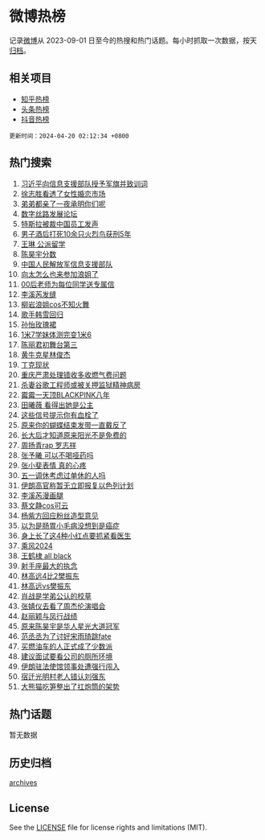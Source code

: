 # 微博热榜

记录[微博](https://www.weibo.com)从 2023-09-01 日至今的热搜和热门话题。每小时抓取一次数据，按天[归档](archives)。

## 相关项目

- [知乎热榜](https://github.com/hotarchive/zhihu)
- [头条热榜](https://github.com/hotarchive/toutiao)
- [抖音热榜](https://github.com/hotarchive/douyin)


`更新时间：2024-04-20 02:12:34 +0800`

## 热门搜索

1. [习近平向信息支援部队授予军旗并致训词](https://m.weibo.cn/search?containerid=100103type%3D1%26t%3D10%26q%3D%23%E4%B9%A0%E8%BF%91%E5%B9%B3%E5%90%91%E4%BF%A1%E6%81%AF%E6%94%AF%E6%8F%B4%E9%83%A8%E9%98%9F%E6%8E%88%E4%BA%88%E5%86%9B%E6%97%97%E5%B9%B6%E8%87%B4%E8%AE%AD%E8%AF%8D%23&stream_entry_id=51&isnewpage=1&extparam=seat%3D1%26q%3D%2523%25E4%25B9%25A0%25E8%25BF%2591%25E5%25B9%25B3%25E5%2590%2591%25E4%25BF%25A1%25E6%2581%25AF%25E6%2594%25AF%25E6%258F%25B4%25E9%2583%25A8%25E9%2598%259F%25E6%258E%2588%25E4%25BA%2588%25E5%2586%259B%25E6%2597%2597%25E5%25B9%25B6%25E8%2587%25B4%25E8%25AE%25AD%25E8%25AF%258D%2523%26c_type%3D51%26dgr%3D0%26cate%3D10103%26pos%3D0%26filter_type%3Drealtimehot%26stream_entry_id%3D51%26display_time%3D1713550353%26pre_seqid%3D1713550353423016530161)
1. [徐志胜看透了女性婚恋市场](https://m.weibo.cn/search?containerid=100103type%3D1%26t%3D10%26q%3D%23%E5%BE%90%E5%BF%97%E8%83%9C%E7%9C%8B%E9%80%8F%E4%BA%86%E5%A5%B3%E6%80%A7%E5%A9%9A%E6%81%8B%E5%B8%82%E5%9C%BA%23&stream_entry_id=31&isnewpage=1&extparam=seat%3D1%26q%3D%2523%25E5%25BE%2590%25E5%25BF%2597%25E8%2583%259C%25E7%259C%258B%25E9%2580%258F%25E4%25BA%2586%25E5%25A5%25B3%25E6%2580%25A7%25E5%25A9%259A%25E6%2581%258B%25E5%25B8%2582%25E5%259C%25BA%2523%26c_type%3D31%26dgr%3D0%26cate%3D5001%26flag%3D1%26filter_type%3Drealtimehot%26stream_entry_id%3D31%26band_rank%3D1%26pos%3D0%26lcate%3D5001%26realpos%3D1%26display_time%3D1713550353%26pre_seqid%3D1713550353423016530161)
1. [弟弟都亲了一夜承明你们呢](https://m.weibo.cn/search?containerid=100103type%3D1%26t%3D10%26q%3D%23%E5%BC%9F%E5%BC%9F%E9%83%BD%E4%BA%B2%E4%BA%86%E4%B8%80%E5%A4%9C%E6%89%BF%E6%98%8E%E4%BD%A0%E4%BB%AC%E5%91%A2%23&stream_entry_id=31&isnewpage=1&extparam=seat%3D1%26q%3D%2523%25E5%25BC%259F%25E5%25BC%259F%25E9%2583%25BD%25E4%25BA%25B2%25E4%25BA%2586%25E4%25B8%2580%25E5%25A4%259C%25E6%2589%25BF%25E6%2598%258E%25E4%25BD%25A0%25E4%25BB%25AC%25E5%2591%25A2%2523%26c_type%3D31%26dgr%3D0%26cate%3D5001%26flag%3D2%26filter_type%3Drealtimehot%26stream_entry_id%3D31%26band_rank%3D2%26pos%3D1%26lcate%3D5001%26realpos%3D2%26display_time%3D1713550353%26pre_seqid%3D1713550353423016530161)
1. [数字丝路发展论坛](https://m.weibo.cn/search?containerid=100103type%3D1%26t%3D10%26q%3D%23%E6%95%B0%E5%AD%97%E4%B8%9D%E8%B7%AF%E5%8F%91%E5%B1%95%E8%AE%BA%E5%9D%9B%23&stream_entry_id=31&isnewpage=1&extparam=seat%3D1%26q%3D%2523%25E6%2595%25B0%25E5%25AD%2597%25E4%25B8%259D%25E8%25B7%25AF%25E5%258F%2591%25E5%25B1%2595%25E8%25AE%25BA%25E5%259D%259B%2523%26c_type%3D31%26dgr%3D0%26cate%3D5001%26flag%3D0%26filter_type%3Drealtimehot%26stream_entry_id%3D31%26band_rank%3D3%26pos%3D2%26lcate%3D5001%26realpos%3D3%26display_time%3D1713550353%26pre_seqid%3D1713550353423016530161)
1. [特斯拉被裁中国员工发声](https://m.weibo.cn/search?containerid=100103type%3D1%26t%3D10%26q%3D%23%E7%89%B9%E6%96%AF%E6%8B%89%E8%A2%AB%E8%A3%81%E4%B8%AD%E5%9B%BD%E5%91%98%E5%B7%A5%E5%8F%91%E5%A3%B0%23&stream_entry_id=31&isnewpage=1&extparam=seat%3D1%26q%3D%2523%25E7%2589%25B9%25E6%2596%25AF%25E6%258B%2589%25E8%25A2%25AB%25E8%25A3%2581%25E4%25B8%25AD%25E5%259B%25BD%25E5%2591%2598%25E5%25B7%25A5%25E5%258F%2591%25E5%25A3%25B0%2523%26c_type%3D31%26dgr%3D0%26cate%3D5001%26flag%3D2%26filter_type%3Drealtimehot%26stream_entry_id%3D31%26band_rank%3D4%26pos%3D3%26lcate%3D5001%26realpos%3D4%26display_time%3D1713550353%26pre_seqid%3D1713550353423016530161)
1. [男子酒后打死10余只火烈鸟获刑5年](https://m.weibo.cn/search?containerid=100103type%3D1%26t%3D10%26q%3D%23%E7%94%B7%E5%AD%90%E9%85%92%E5%90%8E%E6%89%93%E6%AD%BB10%E4%BD%99%E5%8F%AA%E7%81%AB%E7%83%88%E9%B8%9F%E8%8E%B7%E5%88%915%E5%B9%B4%23&stream_entry_id=31&isnewpage=1&extparam=seat%3D1%26q%3D%2523%25E7%2594%25B7%25E5%25AD%2590%25E9%2585%2592%25E5%2590%258E%25E6%2589%2593%25E6%25AD%25BB10%25E4%25BD%2599%25E5%258F%25AA%25E7%2581%25AB%25E7%2583%2588%25E9%25B8%259F%25E8%258E%25B7%25E5%2588%25915%25E5%25B9%25B4%2523%26c_type%3D31%26dgr%3D0%26cate%3D5001%26flag%3D2%26filter_type%3Drealtimehot%26stream_entry_id%3D31%26band_rank%3D5%26pos%3D4%26lcate%3D5001%26realpos%3D5%26display_time%3D1713550353%26pre_seqid%3D1713550353423016530161)
1. [王琳 公派留学](https://m.weibo.cn/search?containerid=100103type%3D1%26t%3D10%26q%3D%E7%8E%8B%E7%90%B3+%E5%85%AC%E6%B4%BE%E7%95%99%E5%AD%A6&stream_entry_id=31&isnewpage=1&extparam=seat%3D1%26q%3D%25E7%258E%258B%25E7%2590%25B3%2520%25E5%2585%25AC%25E6%25B4%25BE%25E7%2595%2599%25E5%25AD%25A6%26c_type%3D31%26dgr%3D0%26cate%3D5001%26flag%3D2%26filter_type%3Drealtimehot%26stream_entry_id%3D31%26band_rank%3D6%26pos%3D5%26lcate%3D5001%26realpos%3D6%26display_time%3D1713550353%26pre_seqid%3D1713550353423016530161)
1. [陈昊宇分数](https://m.weibo.cn/search?containerid=100103type%3D1%26t%3D10%26q%3D%E9%99%88%E6%98%8A%E5%AE%87%E5%88%86%E6%95%B0&stream_entry_id=31&isnewpage=1&extparam=seat%3D1%26q%3D%25E9%2599%2588%25E6%2598%258A%25E5%25AE%2587%25E5%2588%2586%25E6%2595%25B0%26c_type%3D31%26dgr%3D0%26cate%3D5001%26flag%3D0%26filter_type%3Drealtimehot%26stream_entry_id%3D31%26band_rank%3D7%26pos%3D6%26lcate%3D5001%26realpos%3D7%26display_time%3D1713550353%26pre_seqid%3D1713550353423016530161)
1. [中国人民解放军信息支援部队](https://m.weibo.cn/search?containerid=100103type%3D1%26t%3D10%26q%3D%23%E4%B8%AD%E5%9B%BD%E4%BA%BA%E6%B0%91%E8%A7%A3%E6%94%BE%E5%86%9B%E4%BF%A1%E6%81%AF%E6%94%AF%E6%8F%B4%E9%83%A8%E9%98%9F%23&stream_entry_id=31&isnewpage=1&extparam=seat%3D1%26q%3D%2523%25E4%25B8%25AD%25E5%259B%25BD%25E4%25BA%25BA%25E6%25B0%2591%25E8%25A7%25A3%25E6%2594%25BE%25E5%2586%259B%25E4%25BF%25A1%25E6%2581%25AF%25E6%2594%25AF%25E6%258F%25B4%25E9%2583%25A8%25E9%2598%259F%2523%26c_type%3D31%26dgr%3D0%26cate%3D5001%26flag%3D0%26filter_type%3Drealtimehot%26stream_entry_id%3D31%26band_rank%3D8%26pos%3D7%26lcate%3D5001%26realpos%3D8%26display_time%3D1713550353%26pre_seqid%3D1713550353423016530161)
1. [向太怎么也来参加浪姐了](https://m.weibo.cn/search?containerid=100103type%3D1%26t%3D10%26q%3D%E5%90%91%E5%A4%AA%E6%80%8E%E4%B9%88%E4%B9%9F%E6%9D%A5%E5%8F%82%E5%8A%A0%E6%B5%AA%E5%A7%90%E4%BA%86&stream_entry_id=31&isnewpage=1&extparam=seat%3D1%26q%3D%25E5%2590%2591%25E5%25A4%25AA%25E6%2580%258E%25E4%25B9%2588%25E4%25B9%259F%25E6%259D%25A5%25E5%258F%2582%25E5%258A%25A0%25E6%25B5%25AA%25E5%25A7%2590%25E4%25BA%2586%26c_type%3D31%26dgr%3D0%26cate%3D5001%26flag%3D2%26filter_type%3Drealtimehot%26stream_entry_id%3D31%26band_rank%3D9%26pos%3D8%26lcate%3D5001%26realpos%3D9%26display_time%3D1713550353%26pre_seqid%3D1713550353423016530161)
1. [00后老师为每位同学送专属信](https://m.weibo.cn/search?containerid=100103type%3D1%26t%3D10%26q%3D%2300%E5%90%8E%E8%80%81%E5%B8%88%E4%B8%BA%E6%AF%8F%E4%BD%8D%E5%90%8C%E5%AD%A6%E9%80%81%E4%B8%93%E5%B1%9E%E4%BF%A1%23&stream_entry_id=31&isnewpage=1&extparam=seat%3D1%26q%3D%252300%25E5%2590%258E%25E8%2580%2581%25E5%25B8%2588%25E4%25B8%25BA%25E6%25AF%258F%25E4%25BD%258D%25E5%2590%258C%25E5%25AD%25A6%25E9%2580%2581%25E4%25B8%2593%25E5%25B1%259E%25E4%25BF%25A1%2523%26c_type%3D31%26dgr%3D0%26cate%3D5001%26flag%3D32768%26filter_type%3Drealtimehot%26stream_entry_id%3D31%26band_rank%3D10%26pos%3D9%26lcate%3D5001%26realpos%3D10%26display_time%3D1713550353%26pre_seqid%3D1713550353423016530161)
1. [李溪芮发缝](https://m.weibo.cn/search?containerid=100103type%3D1%26t%3D10%26q%3D%E6%9D%8E%E6%BA%AA%E8%8A%AE%E5%8F%91%E7%BC%9D&stream_entry_id=31&isnewpage=1&extparam=seat%3D1%26q%3D%25E6%259D%258E%25E6%25BA%25AA%25E8%258A%25AE%25E5%258F%2591%25E7%25BC%259D%26c_type%3D31%26dgr%3D0%26cate%3D5001%26flag%3D2%26filter_type%3Drealtimehot%26stream_entry_id%3D31%26band_rank%3D11%26pos%3D10%26lcate%3D5001%26realpos%3D11%26display_time%3D1713550353%26pre_seqid%3D1713550353423016530161)
1. [柳岩浪姐cos不知火舞](https://m.weibo.cn/search?containerid=100103type%3D1%26t%3D10%26q%3D%23%E6%9F%B3%E5%B2%A9%E6%B5%AA%E5%A7%90cos%E4%B8%8D%E7%9F%A5%E7%81%AB%E8%88%9E%23&stream_entry_id=31&isnewpage=1&extparam=seat%3D1%26q%3D%2523%25E6%259F%25B3%25E5%25B2%25A9%25E6%25B5%25AA%25E5%25A7%2590cos%25E4%25B8%258D%25E7%259F%25A5%25E7%2581%25AB%25E8%2588%259E%2523%26c_type%3D31%26dgr%3D0%26cate%3D5001%26flag%3D2%26filter_type%3Drealtimehot%26stream_entry_id%3D31%26band_rank%3D12%26pos%3D11%26lcate%3D5001%26realpos%3D12%26display_time%3D1713550353%26pre_seqid%3D1713550353423016530161)
1. [歌手韩雪回归](https://m.weibo.cn/search?containerid=100103type%3D1%26t%3D10%26q%3D%23%E6%AD%8C%E6%89%8B%E9%9F%A9%E9%9B%AA%E5%9B%9E%E5%BD%92%23&stream_entry_id=31&isnewpage=1&extparam=seat%3D1%26q%3D%2523%25E6%25AD%258C%25E6%2589%258B%25E9%259F%25A9%25E9%259B%25AA%25E5%259B%259E%25E5%25BD%2592%2523%26c_type%3D31%26dgr%3D0%26cate%3D5001%26flag%3D1%26filter_type%3Drealtimehot%26stream_entry_id%3D31%26band_rank%3D13%26pos%3D12%26lcate%3D5001%26realpos%3D13%26display_time%3D1713550353%26pre_seqid%3D1713550353423016530161)
1. [孙怡玫瑰裙](https://m.weibo.cn/search?containerid=100103type%3D1%26t%3D10%26q%3D%23%E5%AD%99%E6%80%A1%E7%8E%AB%E7%91%B0%E8%A3%99%23&stream_entry_id=31&isnewpage=1&extparam=seat%3D1%26q%3D%2523%25E5%25AD%2599%25E6%2580%25A1%25E7%258E%25AB%25E7%2591%25B0%25E8%25A3%2599%2523%26c_type%3D31%26dgr%3D0%26cate%3D5001%26flag%3D2%26filter_type%3Drealtimehot%26stream_entry_id%3D31%26band_rank%3D14%26pos%3D13%26lcate%3D5001%26realpos%3D14%26display_time%3D1713550353%26pre_seqid%3D1713550353423016530161)
1. [1米7学妹体测完变1米6](https://m.weibo.cn/search?containerid=100103type%3D1%26t%3D10%26q%3D%231%E7%B1%B37%E5%AD%A6%E5%A6%B9%E4%BD%93%E6%B5%8B%E5%AE%8C%E5%8F%981%E7%B1%B36%23&stream_entry_id=31&isnewpage=1&extparam=seat%3D1%26q%3D%25231%25E7%25B1%25B37%25E5%25AD%25A6%25E5%25A6%25B9%25E4%25BD%2593%25E6%25B5%258B%25E5%25AE%258C%25E5%258F%25981%25E7%25B1%25B36%2523%26c_type%3D31%26dgr%3D0%26cate%3D5001%26flag%3D32768%26filter_type%3Drealtimehot%26stream_entry_id%3D31%26band_rank%3D15%26pos%3D14%26lcate%3D5001%26realpos%3D15%26display_time%3D1713550353%26pre_seqid%3D1713550353423016530161)
1. [陈丽君初舞台第三](https://m.weibo.cn/search?containerid=100103type%3D1%26t%3D10%26q%3D%23%E9%99%88%E4%B8%BD%E5%90%9B%E5%88%9D%E8%88%9E%E5%8F%B0%E7%AC%AC%E4%B8%89%23&stream_entry_id=31&isnewpage=1&extparam=seat%3D1%26q%3D%2523%25E9%2599%2588%25E4%25B8%25BD%25E5%2590%259B%25E5%2588%259D%25E8%2588%259E%25E5%258F%25B0%25E7%25AC%25AC%25E4%25B8%2589%2523%26c_type%3D31%26dgr%3D0%26cate%3D5001%26flag%3D0%26filter_type%3Drealtimehot%26stream_entry_id%3D31%26band_rank%3D16%26pos%3D15%26lcate%3D5001%26realpos%3D16%26display_time%3D1713550353%26pre_seqid%3D1713550353423016530161)
1. [黄牛克星林俊杰](https://m.weibo.cn/search?containerid=100103type%3D1%26t%3D10%26q%3D%23%E9%BB%84%E7%89%9B%E5%85%8B%E6%98%9F%E6%9E%97%E4%BF%8A%E6%9D%B0%23&stream_entry_id=31&isnewpage=1&extparam=seat%3D1%26q%3D%2523%25E9%25BB%2584%25E7%2589%259B%25E5%2585%258B%25E6%2598%259F%25E6%259E%2597%25E4%25BF%258A%25E6%259D%25B0%2523%26c_type%3D31%26dgr%3D0%26cate%3D5001%26flag%3D0%26filter_type%3Drealtimehot%26stream_entry_id%3D31%26band_rank%3D17%26pos%3D16%26lcate%3D5001%26realpos%3D17%26display_time%3D1713550353%26pre_seqid%3D1713550353423016530161)
1. [丁克现状](https://m.weibo.cn/search?containerid=100103type%3D1%26t%3D10%26q%3D%E4%B8%81%E5%85%8B%E7%8E%B0%E7%8A%B6&stream_entry_id=31&isnewpage=1&extparam=seat%3D1%26q%3D%25E4%25B8%2581%25E5%2585%258B%25E7%258E%25B0%25E7%258A%25B6%26c_type%3D31%26dgr%3D0%26cate%3D5001%26flag%3D0%26filter_type%3Drealtimehot%26stream_entry_id%3D31%26band_rank%3D18%26pos%3D17%26lcate%3D5001%26realpos%3D18%26display_time%3D1713550353%26pre_seqid%3D1713550353423016530161)
1. [重庆严肃处理错收多收燃气费问题](https://m.weibo.cn/search?containerid=100103type%3D1%26t%3D10%26q%3D%23%E9%87%8D%E5%BA%86%E4%B8%A5%E8%82%83%E5%A4%84%E7%90%86%E9%94%99%E6%94%B6%E5%A4%9A%E6%94%B6%E7%87%83%E6%B0%94%E8%B4%B9%E9%97%AE%E9%A2%98%23&stream_entry_id=31&isnewpage=1&extparam=seat%3D1%26q%3D%2523%25E9%2587%258D%25E5%25BA%2586%25E4%25B8%25A5%25E8%2582%2583%25E5%25A4%2584%25E7%2590%2586%25E9%2594%2599%25E6%2594%25B6%25E5%25A4%259A%25E6%2594%25B6%25E7%2587%2583%25E6%25B0%2594%25E8%25B4%25B9%25E9%2597%25AE%25E9%25A2%2598%2523%26c_type%3D31%26dgr%3D0%26cate%3D5001%26flag%3D0%26filter_type%3Drealtimehot%26stream_entry_id%3D31%26band_rank%3D19%26pos%3D18%26lcate%3D5001%26realpos%3D19%26display_time%3D1713550353%26pre_seqid%3D1713550353423016530161)
1. [杀妻谷歌工程师或被关押监狱精神病房](https://m.weibo.cn/search?containerid=100103type%3D1%26t%3D10%26q%3D%23%E6%9D%80%E5%A6%BB%E8%B0%B7%E6%AD%8C%E5%B7%A5%E7%A8%8B%E5%B8%88%E6%88%96%E8%A2%AB%E5%85%B3%E6%8A%BC%E7%9B%91%E7%8B%B1%E7%B2%BE%E7%A5%9E%E7%97%85%E6%88%BF%23&stream_entry_id=31&isnewpage=1&extparam=seat%3D1%26q%3D%2523%25E6%259D%2580%25E5%25A6%25BB%25E8%25B0%25B7%25E6%25AD%258C%25E5%25B7%25A5%25E7%25A8%258B%25E5%25B8%2588%25E6%2588%2596%25E8%25A2%25AB%25E5%2585%25B3%25E6%258A%25BC%25E7%259B%2591%25E7%258B%25B1%25E7%25B2%25BE%25E7%25A5%259E%25E7%2597%2585%25E6%2588%25BF%2523%26c_type%3D31%26dgr%3D0%26cate%3D5001%26flag%3D0%26filter_type%3Drealtimehot%26stream_entry_id%3D31%26band_rank%3D20%26pos%3D19%26lcate%3D5001%26realpos%3D20%26display_time%3D1713550353%26pre_seqid%3D1713550353423016530161)
1. [霉霉一天顶BLACKPINK八年](https://m.weibo.cn/search?containerid=100103type%3D1%26t%3D10%26q%3D%23%E9%9C%89%E9%9C%89%E4%B8%80%E5%A4%A9%E9%A1%B6BLACKPINK%E5%85%AB%E5%B9%B4%23&stream_entry_id=31&isnewpage=1&extparam=seat%3D1%26q%3D%2523%25E9%259C%2589%25E9%259C%2589%25E4%25B8%2580%25E5%25A4%25A9%25E9%25A1%25B6BLACKPINK%25E5%2585%25AB%25E5%25B9%25B4%2523%26c_type%3D31%26dgr%3D0%26cate%3D5001%26flag%3D2%26filter_type%3Drealtimehot%26stream_entry_id%3D31%26band_rank%3D21%26pos%3D20%26lcate%3D5001%26realpos%3D21%26display_time%3D1713550353%26pre_seqid%3D1713550353423016530161)
1. [田曦薇 看得出她是公主](https://m.weibo.cn/search?containerid=100103type%3D1%26t%3D10%26q%3D%E7%94%B0%E6%9B%A6%E8%96%87+%E7%9C%8B%E5%BE%97%E5%87%BA%E5%A5%B9%E6%98%AF%E5%85%AC%E4%B8%BB&stream_entry_id=31&isnewpage=1&extparam=seat%3D1%26q%3D%25E7%2594%25B0%25E6%259B%25A6%25E8%2596%2587%2520%25E7%259C%258B%25E5%25BE%2597%25E5%2587%25BA%25E5%25A5%25B9%25E6%2598%25AF%25E5%2585%25AC%25E4%25B8%25BB%26c_type%3D31%26dgr%3D0%26cate%3D5001%26flag%3D2%26filter_type%3Drealtimehot%26stream_entry_id%3D31%26band_rank%3D22%26pos%3D21%26lcate%3D5001%26realpos%3D22%26display_time%3D1713550353%26pre_seqid%3D1713550353423016530161)
1. [这些信号提示你有血栓了](https://m.weibo.cn/search?containerid=100103type%3D1%26t%3D10%26q%3D%23%E8%BF%99%E4%BA%9B%E4%BF%A1%E5%8F%B7%E6%8F%90%E7%A4%BA%E4%BD%A0%E6%9C%89%E8%A1%80%E6%A0%93%E4%BA%86%23&stream_entry_id=31&isnewpage=1&extparam=seat%3D1%26q%3D%2523%25E8%25BF%2599%25E4%25BA%259B%25E4%25BF%25A1%25E5%258F%25B7%25E6%258F%2590%25E7%25A4%25BA%25E4%25BD%25A0%25E6%259C%2589%25E8%25A1%2580%25E6%25A0%2593%25E4%25BA%2586%2523%26c_type%3D31%26dgr%3D0%26cate%3D5001%26flag%3D0%26filter_type%3Drealtimehot%26stream_entry_id%3D31%26band_rank%3D23%26pos%3D22%26lcate%3D5001%26realpos%3D23%26display_time%3D1713550353%26pre_seqid%3D1713550353423016530161)
1. [原来你的蝴蝶结束发带一直戴反了](https://m.weibo.cn/search?containerid=100103type%3D1%26t%3D10%26q%3D%E5%8E%9F%E6%9D%A5%E4%BD%A0%E7%9A%84%E8%9D%B4%E8%9D%B6%E7%BB%93%E6%9D%9F%E5%8F%91%E5%B8%A6%E4%B8%80%E7%9B%B4%E6%88%B4%E5%8F%8D%E4%BA%86&stream_entry_id=31&isnewpage=1&extparam=seat%3D1%26q%3D%25E5%258E%259F%25E6%259D%25A5%25E4%25BD%25A0%25E7%259A%2584%25E8%259D%25B4%25E8%259D%25B6%25E7%25BB%2593%25E6%259D%259F%25E5%258F%2591%25E5%25B8%25A6%25E4%25B8%2580%25E7%259B%25B4%25E6%2588%25B4%25E5%258F%258D%25E4%25BA%2586%26c_type%3D31%26dgr%3D0%26cate%3D5001%26flag%3D1%26filter_type%3Drealtimehot%26stream_entry_id%3D31%26band_rank%3D24%26pos%3D23%26lcate%3D5001%26realpos%3D24%26display_time%3D1713550353%26pre_seqid%3D1713550353423016530161)
1. [长大后才知道原来阳光不是免费的](https://m.weibo.cn/search?containerid=100103type%3D1%26t%3D10%26q%3D%23%E9%95%BF%E5%A4%A7%E5%90%8E%E6%89%8D%E7%9F%A5%E9%81%93%E5%8E%9F%E6%9D%A5%E9%98%B3%E5%85%89%E4%B8%8D%E6%98%AF%E5%85%8D%E8%B4%B9%E7%9A%84%23&stream_entry_id=31&isnewpage=1&extparam=seat%3D1%26q%3D%2523%25E9%2595%25BF%25E5%25A4%25A7%25E5%2590%258E%25E6%2589%258D%25E7%259F%25A5%25E9%2581%2593%25E5%258E%259F%25E6%259D%25A5%25E9%2598%25B3%25E5%2585%2589%25E4%25B8%258D%25E6%2598%25AF%25E5%2585%258D%25E8%25B4%25B9%25E7%259A%2584%2523%26c_type%3D31%26dgr%3D0%26cate%3D5001%26flag%3D0%26filter_type%3Drealtimehot%26stream_entry_id%3D31%26band_rank%3D25%26pos%3D24%26lcate%3D5001%26realpos%3D25%26display_time%3D1713550353%26pre_seqid%3D1713550353423016530161)
1. [周扬青rap 罗志祥](https://m.weibo.cn/search?containerid=100103type%3D1%26t%3D10%26q%3D%E5%91%A8%E6%89%AC%E9%9D%92rap+%E7%BD%97%E5%BF%97%E7%A5%A5&stream_entry_id=31&isnewpage=1&extparam=seat%3D1%26q%3D%25E5%2591%25A8%25E6%2589%25AC%25E9%259D%2592rap%2520%25E7%25BD%2597%25E5%25BF%2597%25E7%25A5%25A5%26c_type%3D31%26dgr%3D0%26cate%3D5001%26flag%3D0%26filter_type%3Drealtimehot%26stream_entry_id%3D31%26band_rank%3D26%26pos%3D25%26lcate%3D5001%26realpos%3D26%26display_time%3D1713550353%26pre_seqid%3D1713550353423016530161)
1. [张予曦 可以不喝哑药吗](https://m.weibo.cn/search?containerid=100103type%3D1%26t%3D10%26q%3D%E5%BC%A0%E4%BA%88%E6%9B%A6+%E5%8F%AF%E4%BB%A5%E4%B8%8D%E5%96%9D%E5%93%91%E8%8D%AF%E5%90%97&stream_entry_id=31&isnewpage=1&extparam=seat%3D1%26q%3D%25E5%25BC%25A0%25E4%25BA%2588%25E6%259B%25A6%2520%25E5%258F%25AF%25E4%25BB%25A5%25E4%25B8%258D%25E5%2596%259D%25E5%2593%2591%25E8%258D%25AF%25E5%2590%2597%26c_type%3D31%26dgr%3D0%26cate%3D5001%26flag%3D0%26filter_type%3Drealtimehot%26stream_entry_id%3D31%26band_rank%3D27%26pos%3D26%26lcate%3D5001%26realpos%3D27%26display_time%3D1713550353%26pre_seqid%3D1713550353423016530161)
1. [张小斐表情 真的心疼](https://m.weibo.cn/search?containerid=100103type%3D1%26t%3D10%26q%3D%E5%BC%A0%E5%B0%8F%E6%96%90%E8%A1%A8%E6%83%85+%E7%9C%9F%E7%9A%84%E5%BF%83%E7%96%BC&stream_entry_id=31&isnewpage=1&extparam=seat%3D1%26q%3D%25E5%25BC%25A0%25E5%25B0%258F%25E6%2596%2590%25E8%25A1%25A8%25E6%2583%2585%2520%25E7%259C%259F%25E7%259A%2584%25E5%25BF%2583%25E7%2596%25BC%26c_type%3D31%26dgr%3D0%26cate%3D5001%26flag%3D0%26filter_type%3Drealtimehot%26stream_entry_id%3D31%26band_rank%3D28%26pos%3D27%26lcate%3D5001%26realpos%3D28%26display_time%3D1713550353%26pre_seqid%3D1713550353423016530161)
1. [五一调休考虑过单休的人吗](https://m.weibo.cn/search?containerid=100103type%3D1%26t%3D10%26q%3D%23%E4%BA%94%E4%B8%80%E8%B0%83%E4%BC%91%E8%80%83%E8%99%91%E8%BF%87%E5%8D%95%E4%BC%91%E7%9A%84%E4%BA%BA%E5%90%97%23&stream_entry_id=31&isnewpage=1&extparam=seat%3D1%26q%3D%2523%25E4%25BA%2594%25E4%25B8%2580%25E8%25B0%2583%25E4%25BC%2591%25E8%2580%2583%25E8%2599%2591%25E8%25BF%2587%25E5%258D%2595%25E4%25BC%2591%25E7%259A%2584%25E4%25BA%25BA%25E5%2590%2597%2523%26c_type%3D31%26dgr%3D0%26cate%3D5001%26flag%3D0%26filter_type%3Drealtimehot%26stream_entry_id%3D31%26band_rank%3D29%26pos%3D28%26lcate%3D5001%26realpos%3D29%26display_time%3D1713550353%26pre_seqid%3D1713550353423016530161)
1. [伊朗高官称暂无立即报复以色列计划](https://m.weibo.cn/search?containerid=100103type%3D1%26t%3D10%26q%3D%23%E4%BC%8A%E6%9C%97%E9%AB%98%E5%AE%98%E7%A7%B0%E6%9A%82%E6%97%A0%E7%AB%8B%E5%8D%B3%E6%8A%A5%E5%A4%8D%E4%BB%A5%E8%89%B2%E5%88%97%E8%AE%A1%E5%88%92%23&stream_entry_id=31&isnewpage=1&extparam=seat%3D1%26q%3D%2523%25E4%25BC%258A%25E6%259C%2597%25E9%25AB%2598%25E5%25AE%2598%25E7%25A7%25B0%25E6%259A%2582%25E6%2597%25A0%25E7%25AB%258B%25E5%258D%25B3%25E6%258A%25A5%25E5%25A4%258D%25E4%25BB%25A5%25E8%2589%25B2%25E5%2588%2597%25E8%25AE%25A1%25E5%2588%2592%2523%26c_type%3D31%26dgr%3D0%26cate%3D5001%26flag%3D0%26filter_type%3Drealtimehot%26stream_entry_id%3D31%26band_rank%3D30%26pos%3D29%26lcate%3D5001%26realpos%3D30%26display_time%3D1713550353%26pre_seqid%3D1713550353423016530161)
1. [李溪芮漫画腿](https://m.weibo.cn/search?containerid=100103type%3D1%26t%3D10%26q%3D%23%E6%9D%8E%E6%BA%AA%E8%8A%AE%E6%BC%AB%E7%94%BB%E8%85%BF%23&stream_entry_id=31&isnewpage=1&extparam=seat%3D1%26q%3D%2523%25E6%259D%258E%25E6%25BA%25AA%25E8%258A%25AE%25E6%25BC%25AB%25E7%2594%25BB%25E8%2585%25BF%2523%26c_type%3D31%26dgr%3D0%26cate%3D5001%26flag%3D0%26filter_type%3Drealtimehot%26stream_entry_id%3D31%26band_rank%3D31%26pos%3D30%26lcate%3D5001%26realpos%3D31%26display_time%3D1713550353%26pre_seqid%3D1713550353423016530161)
1. [蔡文静cos可云](https://m.weibo.cn/search?containerid=100103type%3D1%26t%3D10%26q%3D%23%E8%94%A1%E6%96%87%E9%9D%99cos%E5%8F%AF%E4%BA%91%23&stream_entry_id=31&isnewpage=1&extparam=seat%3D1%26q%3D%2523%25E8%2594%25A1%25E6%2596%2587%25E9%259D%2599cos%25E5%258F%25AF%25E4%25BA%2591%2523%26c_type%3D31%26dgr%3D0%26cate%3D5001%26flag%3D1%26filter_type%3Drealtimehot%26stream_entry_id%3D31%26band_rank%3D32%26pos%3D31%26lcate%3D5001%26realpos%3D32%26display_time%3D1713550353%26pre_seqid%3D1713550353423016530161)
1. [杨紫方回应粉丝造型意见](https://m.weibo.cn/search?containerid=100103type%3D1%26t%3D10%26q%3D%23%E6%9D%A8%E7%B4%AB%E6%96%B9%E5%9B%9E%E5%BA%94%E7%B2%89%E4%B8%9D%E9%80%A0%E5%9E%8B%E6%84%8F%E8%A7%81%23&stream_entry_id=31&isnewpage=1&extparam=seat%3D1%26q%3D%2523%25E6%259D%25A8%25E7%25B4%25AB%25E6%2596%25B9%25E5%259B%259E%25E5%25BA%2594%25E7%25B2%2589%25E4%25B8%259D%25E9%2580%25A0%25E5%259E%258B%25E6%2584%258F%25E8%25A7%2581%2523%26c_type%3D31%26dgr%3D0%26cate%3D5001%26flag%3D0%26filter_type%3Drealtimehot%26stream_entry_id%3D31%26band_rank%3D33%26pos%3D32%26lcate%3D5001%26realpos%3D33%26display_time%3D1713550353%26pre_seqid%3D1713550353423016530161)
1. [以为是肠胃小毛病没想到是癌症](https://m.weibo.cn/search?containerid=100103type%3D1%26t%3D10%26q%3D%23%E4%BB%A5%E4%B8%BA%E6%98%AF%E8%82%A0%E8%83%83%E5%B0%8F%E6%AF%9B%E7%97%85%E6%B2%A1%E6%83%B3%E5%88%B0%E6%98%AF%E7%99%8C%E7%97%87%23&stream_entry_id=31&isnewpage=1&extparam=seat%3D1%26q%3D%2523%25E4%25BB%25A5%25E4%25B8%25BA%25E6%2598%25AF%25E8%2582%25A0%25E8%2583%2583%25E5%25B0%258F%25E6%25AF%259B%25E7%2597%2585%25E6%25B2%25A1%25E6%2583%25B3%25E5%2588%25B0%25E6%2598%25AF%25E7%2599%258C%25E7%2597%2587%2523%26c_type%3D31%26dgr%3D0%26cate%3D5001%26flag%3D0%26filter_type%3Drealtimehot%26stream_entry_id%3D31%26band_rank%3D34%26pos%3D33%26lcate%3D5001%26realpos%3D34%26display_time%3D1713550353%26pre_seqid%3D1713550353423016530161)
1. [身上长了这4种小红点要抓紧看医生](https://m.weibo.cn/search?containerid=100103type%3D1%26t%3D10%26q%3D%23%E8%BA%AB%E4%B8%8A%E9%95%BF%E4%BA%86%E8%BF%994%E7%A7%8D%E5%B0%8F%E7%BA%A2%E7%82%B9%E8%A6%81%E6%8A%93%E7%B4%A7%E7%9C%8B%E5%8C%BB%E7%94%9F%23&stream_entry_id=31&isnewpage=1&extparam=seat%3D1%26q%3D%2523%25E8%25BA%25AB%25E4%25B8%258A%25E9%2595%25BF%25E4%25BA%2586%25E8%25BF%25994%25E7%25A7%258D%25E5%25B0%258F%25E7%25BA%25A2%25E7%2582%25B9%25E8%25A6%2581%25E6%258A%2593%25E7%25B4%25A7%25E7%259C%258B%25E5%258C%25BB%25E7%2594%259F%2523%26c_type%3D31%26dgr%3D0%26cate%3D5001%26flag%3D0%26filter_type%3Drealtimehot%26stream_entry_id%3D31%26band_rank%3D35%26pos%3D34%26lcate%3D5001%26realpos%3D35%26display_time%3D1713550353%26pre_seqid%3D1713550353423016530161)
1. [乘风2024](https://m.weibo.cn/search?containerid=100103type%3D1%26t%3D10%26q%3D%E4%B9%98%E9%A3%8E2024&stream_entry_id=31&isnewpage=1&extparam=seat%3D1%26q%3D%25E4%25B9%2598%25E9%25A3%258E2024%26c_type%3D31%26dgr%3D0%26cate%3D5001%26flag%3D0%26filter_type%3Drealtimehot%26stream_entry_id%3D31%26band_rank%3D36%26pos%3D35%26lcate%3D5001%26realpos%3D36%26display_time%3D1713550353%26pre_seqid%3D1713550353423016530161)
1. [王鹤棣 all black](https://m.weibo.cn/search?containerid=100103type%3D1%26t%3D10%26q%3D%E7%8E%8B%E9%B9%A4%E6%A3%A3+all+black&stream_entry_id=31&isnewpage=1&extparam=seat%3D1%26q%3D%25E7%258E%258B%25E9%25B9%25A4%25E6%25A3%25A3%2520all%2520black%26c_type%3D31%26dgr%3D0%26cate%3D5001%26flag%3D1%26filter_type%3Drealtimehot%26stream_entry_id%3D31%26band_rank%3D37%26pos%3D36%26lcate%3D5001%26realpos%3D37%26display_time%3D1713550353%26pre_seqid%3D1713550353423016530161)
1. [射手座最大的执念](https://m.weibo.cn/search?containerid=100103type%3D1%26t%3D10%26q%3D%23%E5%B0%84%E6%89%8B%E5%BA%A7%E6%9C%80%E5%A4%A7%E7%9A%84%E6%89%A7%E5%BF%B5%23&stream_entry_id=31&isnewpage=1&extparam=seat%3D1%26q%3D%2523%25E5%25B0%2584%25E6%2589%258B%25E5%25BA%25A7%25E6%259C%2580%25E5%25A4%25A7%25E7%259A%2584%25E6%2589%25A7%25E5%25BF%25B5%2523%26c_type%3D31%26dgr%3D0%26cate%3D5001%26flag%3D0%26filter_type%3Drealtimehot%26stream_entry_id%3D31%26band_rank%3D38%26pos%3D37%26lcate%3D5001%26realpos%3D38%26display_time%3D1713550353%26pre_seqid%3D1713550353423016530161)
1. [林高远4比2樊振东](https://m.weibo.cn/search?containerid=100103type%3D1%26t%3D10%26q%3D%23%E6%9E%97%E9%AB%98%E8%BF%9C4%E6%AF%942%E6%A8%8A%E6%8C%AF%E4%B8%9C%23&stream_entry_id=31&isnewpage=1&extparam=seat%3D1%26q%3D%2523%25E6%259E%2597%25E9%25AB%2598%25E8%25BF%259C4%25E6%25AF%25942%25E6%25A8%258A%25E6%258C%25AF%25E4%25B8%259C%2523%26c_type%3D31%26dgr%3D0%26cate%3D5001%26flag%3D0%26filter_type%3Drealtimehot%26stream_entry_id%3D31%26band_rank%3D39%26pos%3D38%26lcate%3D5001%26realpos%3D39%26display_time%3D1713550353%26pre_seqid%3D1713550353423016530161)
1. [林高远vs樊振东](https://m.weibo.cn/search?containerid=100103type%3D1%26t%3D10%26q%3D%E6%9E%97%E9%AB%98%E8%BF%9Cvs%E6%A8%8A%E6%8C%AF%E4%B8%9C&stream_entry_id=31&isnewpage=1&extparam=seat%3D1%26q%3D%25E6%259E%2597%25E9%25AB%2598%25E8%25BF%259Cvs%25E6%25A8%258A%25E6%258C%25AF%25E4%25B8%259C%26c_type%3D31%26dgr%3D0%26cate%3D5001%26flag%3D0%26filter_type%3Drealtimehot%26stream_entry_id%3D31%26band_rank%3D40%26pos%3D39%26lcate%3D5001%26realpos%3D40%26display_time%3D1713550353%26pre_seqid%3D1713550353423016530161)
1. [肖战是学弟公认的校草](https://m.weibo.cn/search?containerid=100103type%3D1%26t%3D10%26q%3D%23%E8%82%96%E6%88%98%E6%98%AF%E5%AD%A6%E5%BC%9F%E5%85%AC%E8%AE%A4%E7%9A%84%E6%A0%A1%E8%8D%89%23&stream_entry_id=31&isnewpage=1&extparam=seat%3D1%26q%3D%2523%25E8%2582%2596%25E6%2588%2598%25E6%2598%25AF%25E5%25AD%25A6%25E5%25BC%259F%25E5%2585%25AC%25E8%25AE%25A4%25E7%259A%2584%25E6%25A0%25A1%25E8%258D%2589%2523%26c_type%3D31%26dgr%3D0%26cate%3D5001%26flag%3D0%26filter_type%3Drealtimehot%26stream_entry_id%3D31%26band_rank%3D41%26pos%3D40%26lcate%3D5001%26realpos%3D41%26display_time%3D1713550353%26pre_seqid%3D1713550353423016530161)
1. [张婧仪去看了周杰伦演唱会](https://m.weibo.cn/search?containerid=100103type%3D1%26t%3D10%26q%3D%23%E5%BC%A0%E5%A9%A7%E4%BB%AA%E5%8E%BB%E7%9C%8B%E4%BA%86%E5%91%A8%E6%9D%B0%E4%BC%A6%E6%BC%94%E5%94%B1%E4%BC%9A%23&stream_entry_id=31&isnewpage=1&extparam=seat%3D1%26q%3D%2523%25E5%25BC%25A0%25E5%25A9%25A7%25E4%25BB%25AA%25E5%258E%25BB%25E7%259C%258B%25E4%25BA%2586%25E5%2591%25A8%25E6%259D%25B0%25E4%25BC%25A6%25E6%25BC%2594%25E5%2594%25B1%25E4%25BC%259A%2523%26c_type%3D31%26dgr%3D0%26cate%3D5001%26flag%3D0%26filter_type%3Drealtimehot%26stream_entry_id%3D31%26band_rank%3D42%26pos%3D41%26lcate%3D5001%26realpos%3D42%26display_time%3D1713550353%26pre_seqid%3D1713550353423016530161)
1. [赵丽颖与凤行战绩](https://m.weibo.cn/search?containerid=100103type%3D1%26t%3D10%26q%3D%23%E8%B5%B5%E4%B8%BD%E9%A2%96%E4%B8%8E%E5%87%A4%E8%A1%8C%E6%88%98%E7%BB%A9%23&stream_entry_id=31&isnewpage=1&extparam=seat%3D1%26q%3D%2523%25E8%25B5%25B5%25E4%25B8%25BD%25E9%25A2%2596%25E4%25B8%258E%25E5%2587%25A4%25E8%25A1%258C%25E6%2588%2598%25E7%25BB%25A9%2523%26c_type%3D31%26dgr%3D0%26cate%3D5001%26flag%3D0%26filter_type%3Drealtimehot%26stream_entry_id%3D31%26band_rank%3D43%26pos%3D42%26lcate%3D5001%26realpos%3D43%26display_time%3D1713550353%26pre_seqid%3D1713550353423016530161)
1. [原来陈昊宇是华人星光大道冠军](https://m.weibo.cn/search?containerid=100103type%3D1%26t%3D10%26q%3D%23%E5%8E%9F%E6%9D%A5%E9%99%88%E6%98%8A%E5%AE%87%E6%98%AF%E5%8D%8E%E4%BA%BA%E6%98%9F%E5%85%89%E5%A4%A7%E9%81%93%E5%86%A0%E5%86%9B%23&stream_entry_id=31&isnewpage=1&extparam=seat%3D1%26q%3D%2523%25E5%258E%259F%25E6%259D%25A5%25E9%2599%2588%25E6%2598%258A%25E5%25AE%2587%25E6%2598%25AF%25E5%258D%258E%25E4%25BA%25BA%25E6%2598%259F%25E5%2585%2589%25E5%25A4%25A7%25E9%2581%2593%25E5%2586%25A0%25E5%2586%259B%2523%26c_type%3D31%26dgr%3D0%26cate%3D5001%26flag%3D1%26filter_type%3Drealtimehot%26stream_entry_id%3D31%26band_rank%3D44%26pos%3D43%26lcate%3D5001%26realpos%3D44%26display_time%3D1713550353%26pre_seqid%3D1713550353423016530161)
1. [范丞丞为了讨好宋雨琦跳fate](https://m.weibo.cn/search?containerid=100103type%3D1%26t%3D10%26q%3D%23%E8%8C%83%E4%B8%9E%E4%B8%9E%E4%B8%BA%E4%BA%86%E8%AE%A8%E5%A5%BD%E5%AE%8B%E9%9B%A8%E7%90%A6%E8%B7%B3fate%23&stream_entry_id=31&isnewpage=1&extparam=seat%3D1%26q%3D%2523%25E8%258C%2583%25E4%25B8%259E%25E4%25B8%259E%25E4%25B8%25BA%25E4%25BA%2586%25E8%25AE%25A8%25E5%25A5%25BD%25E5%25AE%258B%25E9%259B%25A8%25E7%2590%25A6%25E8%25B7%25B3fate%2523%26c_type%3D31%26dgr%3D0%26cate%3D5001%26flag%3D0%26filter_type%3Drealtimehot%26stream_entry_id%3D31%26band_rank%3D45%26pos%3D44%26lcate%3D5001%26realpos%3D45%26display_time%3D1713550353%26pre_seqid%3D1713550353423016530161)
1. [买燃油车的人正式成了少数派](https://m.weibo.cn/search?containerid=100103type%3D1%26t%3D10%26q%3D%23%E4%B9%B0%E7%87%83%E6%B2%B9%E8%BD%A6%E7%9A%84%E4%BA%BA%E6%AD%A3%E5%BC%8F%E6%88%90%E4%BA%86%E5%B0%91%E6%95%B0%E6%B4%BE%23&stream_entry_id=31&isnewpage=1&extparam=seat%3D1%26q%3D%2523%25E4%25B9%25B0%25E7%2587%2583%25E6%25B2%25B9%25E8%25BD%25A6%25E7%259A%2584%25E4%25BA%25BA%25E6%25AD%25A3%25E5%25BC%258F%25E6%2588%2590%25E4%25BA%2586%25E5%25B0%2591%25E6%2595%25B0%25E6%25B4%25BE%2523%26c_type%3D31%26dgr%3D0%26cate%3D5001%26flag%3D0%26filter_type%3Drealtimehot%26stream_entry_id%3D31%26band_rank%3D46%26pos%3D45%26lcate%3D5001%26realpos%3D46%26display_time%3D1713550353%26pre_seqid%3D1713550353423016530161)
1. [建议面试要看公司的厕所环境](https://m.weibo.cn/search?containerid=100103type%3D1%26t%3D10%26q%3D%23%E5%BB%BA%E8%AE%AE%E9%9D%A2%E8%AF%95%E8%A6%81%E7%9C%8B%E5%85%AC%E5%8F%B8%E7%9A%84%E5%8E%95%E6%89%80%E7%8E%AF%E5%A2%83%23&stream_entry_id=31&isnewpage=1&extparam=seat%3D1%26q%3D%2523%25E5%25BB%25BA%25E8%25AE%25AE%25E9%259D%25A2%25E8%25AF%2595%25E8%25A6%2581%25E7%259C%258B%25E5%2585%25AC%25E5%258F%25B8%25E7%259A%2584%25E5%258E%2595%25E6%2589%2580%25E7%258E%25AF%25E5%25A2%2583%2523%26c_type%3D31%26dgr%3D0%26cate%3D5001%26flag%3D0%26filter_type%3Drealtimehot%26stream_entry_id%3D31%26band_rank%3D47%26pos%3D46%26lcate%3D5001%26realpos%3D47%26display_time%3D1713550353%26pre_seqid%3D1713550353423016530161)
1. [伊朗驻法使馆领事处遭强行闯入](https://m.weibo.cn/search?containerid=100103type%3D1%26t%3D10%26q%3D%23%E4%BC%8A%E6%9C%97%E9%A9%BB%E6%B3%95%E4%BD%BF%E9%A6%86%E9%A2%86%E4%BA%8B%E5%A4%84%E9%81%AD%E5%BC%BA%E8%A1%8C%E9%97%AF%E5%85%A5%23&stream_entry_id=31&isnewpage=1&extparam=seat%3D1%26q%3D%2523%25E4%25BC%258A%25E6%259C%2597%25E9%25A9%25BB%25E6%25B3%2595%25E4%25BD%25BF%25E9%25A6%2586%25E9%25A2%2586%25E4%25BA%258B%25E5%25A4%2584%25E9%2581%25AD%25E5%25BC%25BA%25E8%25A1%258C%25E9%2597%25AF%25E5%2585%25A5%2523%26c_type%3D31%26dgr%3D0%26cate%3D5001%26flag%3D0%26filter_type%3Drealtimehot%26stream_entry_id%3D31%26band_rank%3D48%26pos%3D47%26lcate%3D5001%26realpos%3D48%26display_time%3D1713550353%26pre_seqid%3D1713550353423016530161)
1. [宿迁光明村老人错认刘强东](https://m.weibo.cn/search?containerid=100103type%3D1%26t%3D10%26q%3D%23%E5%AE%BF%E8%BF%81%E5%85%89%E6%98%8E%E6%9D%91%E8%80%81%E4%BA%BA%E9%94%99%E8%AE%A4%E5%88%98%E5%BC%BA%E4%B8%9C%23&stream_entry_id=31&isnewpage=1&extparam=seat%3D1%26q%3D%2523%25E5%25AE%25BF%25E8%25BF%2581%25E5%2585%2589%25E6%2598%258E%25E6%259D%2591%25E8%2580%2581%25E4%25BA%25BA%25E9%2594%2599%25E8%25AE%25A4%25E5%2588%2598%25E5%25BC%25BA%25E4%25B8%259C%2523%26c_type%3D31%26dgr%3D0%26cate%3D5001%26flag%3D1%26filter_type%3Drealtimehot%26stream_entry_id%3D31%26band_rank%3D49%26pos%3D48%26lcate%3D5001%26realpos%3D49%26display_time%3D1713550353%26pre_seqid%3D1713550353423016530161)
1. [大熊猫吃笋整出了扛炮筒的架势](https://m.weibo.cn/search?containerid=100103type%3D1%26t%3D10%26q%3D%23%E5%A4%A7%E7%86%8A%E7%8C%AB%E5%90%83%E7%AC%8B%E6%95%B4%E5%87%BA%E4%BA%86%E6%89%9B%E7%82%AE%E7%AD%92%E7%9A%84%E6%9E%B6%E5%8A%BF%23&stream_entry_id=31&isnewpage=1&extparam=seat%3D1%26q%3D%2523%25E5%25A4%25A7%25E7%2586%258A%25E7%258C%25AB%25E5%2590%2583%25E7%25AC%258B%25E6%2595%25B4%25E5%2587%25BA%25E4%25BA%2586%25E6%2589%259B%25E7%2582%25AE%25E7%25AD%2592%25E7%259A%2584%25E6%259E%25B6%25E5%258A%25BF%2523%26c_type%3D31%26dgr%3D0%26cate%3D5001%26flag%3D0%26filter_type%3Drealtimehot%26stream_entry_id%3D31%26band_rank%3D50%26pos%3D49%26lcate%3D5001%26realpos%3D50%26display_time%3D1713550353%26pre_seqid%3D1713550353423016530161)

## 热门话题

暂无数据

## 历史归档

[archives](archives)

## License

See the [LICENSE](LICENSE) file for license rights and limitations (MIT).

